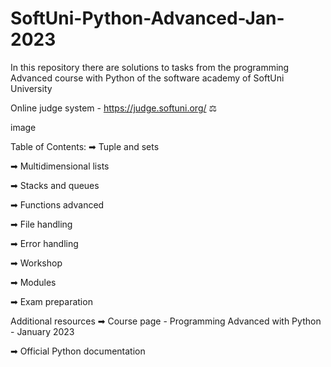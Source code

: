 # SoftUni-Python-Advanced-Jan-2023

In this repository there are solutions to tasks from the programming Advanced course with Python of the software academy of SoftUni University

Online judge system - https://judge.softuni.org/ ⚖

image

Table of Contents:
➡ Tuple and sets

➡ Multidimensional lists

➡ Stacks and queues

➡ Functions advanced

➡ File handling

➡ Error handling

➡ Workshop

➡ Modules

➡ Exam preparation

Additional resources
➡ Course page - Programming Advanced with Python - January 2023

➡ Official Python documentation
